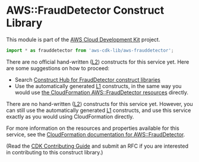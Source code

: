 # AWS::FraudDetector Construct Library


This module is part of the [AWS Cloud Development Kit](https://github.com/aws/aws-cdk) project.

```ts nofixture
import * as frauddetector from 'aws-cdk-lib/aws-frauddetector';
```

<!--BEGIN CFNONLY DISCLAIMER-->

There are no official hand-written ([L2](https://docs.aws.amazon.com/cdk/latest/guide/constructs.html#constructs_lib)) constructs for this service yet. Here are some suggestions on how to proceed:

- Search [Construct Hub for FraudDetector construct libraries](https://constructs.dev/search?q=frauddetector)
- Use the automatically generated [L1](https://docs.aws.amazon.com/cdk/latest/guide/constructs.html#constructs_l1_using) constructs, in the same way you would use [the CloudFormation AWS::FraudDetector resources](https://docs.aws.amazon.com/AWSCloudFormation/latest/UserGuide/AWS_FraudDetector.html) directly.


<!--BEGIN CFNONLY DISCLAIMER-->

There are no hand-written ([L2](https://docs.aws.amazon.com/cdk/latest/guide/constructs.html#constructs_lib)) constructs for this service yet. 
However, you can still use the automatically generated [L1](https://docs.aws.amazon.com/cdk/latest/guide/constructs.html#constructs_l1_using) constructs, and use this service exactly as you would using CloudFormation directly.

For more information on the resources and properties available for this service, see the [CloudFormation documentation for AWS::FraudDetector](https://docs.aws.amazon.com/AWSCloudFormation/latest/UserGuide/AWS_FraudDetector.html).

(Read the [CDK Contributing Guide](https://github.com/aws/aws-cdk/blob/main/CONTRIBUTING.md) and submit an RFC if you are interested in contributing to this construct library.)

<!--END CFNONLY DISCLAIMER-->
